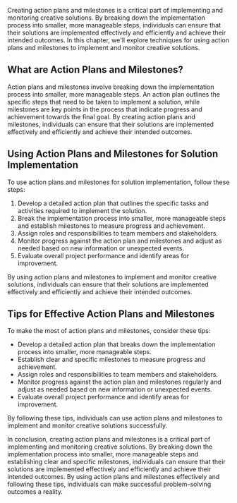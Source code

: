 
Creating action plans and milestones is a critical part of implementing and monitoring creative solutions. By breaking down the implementation process into smaller, more manageable steps, individuals can ensure that their solutions are implemented effectively and efficiently and achieve their intended outcomes. In this chapter, we'll explore techniques for using action plans and milestones to implement and monitor creative solutions.

What are Action Plans and Milestones?
-------------------------------------

Action plans and milestones involve breaking down the implementation process into smaller, more manageable steps. An action plan outlines the specific steps that need to be taken to implement a solution, while milestones are key points in the process that indicate progress and achievement towards the final goal. By creating action plans and milestones, individuals can ensure that their solutions are implemented effectively and efficiently and achieve their intended outcomes.

Using Action Plans and Milestones for Solution Implementation
-------------------------------------------------------------

To use action plans and milestones for solution implementation, follow these steps:

1. Develop a detailed action plan that outlines the specific tasks and activities required to implement the solution.
2. Break the implementation process into smaller, more manageable steps and establish milestones to measure progress and achievement.
3. Assign roles and responsibilities to team members and stakeholders.
4. Monitor progress against the action plan and milestones and adjust as needed based on new information or unexpected events.
5. Evaluate overall project performance and identify areas for improvement.

By using action plans and milestones to implement and monitor creative solutions, individuals can ensure that their solutions are implemented effectively and efficiently and achieve their intended outcomes.

Tips for Effective Action Plans and Milestones
----------------------------------------------

To make the most of action plans and milestones, consider these tips:

* Develop a detailed action plan that breaks down the implementation process into smaller, more manageable steps.
* Establish clear and specific milestones to measure progress and achievement.
* Assign roles and responsibilities to team members and stakeholders.
* Monitor progress against the action plan and milestones regularly and adjust as needed based on new information or unexpected events.
* Evaluate overall project performance and identify areas for improvement.

By following these tips, individuals can use action plans and milestones to implement and monitor creative solutions successfully.

In conclusion, creating action plans and milestones is a critical part of implementing and monitoring creative solutions. By breaking down the implementation process into smaller, more manageable steps and establishing clear and specific milestones, individuals can ensure that their solutions are implemented effectively and efficiently and achieve their intended outcomes. By using action plans and milestones effectively and following these tips, individuals can make successful problem-solving outcomes a reality.
